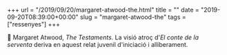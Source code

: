 +++
url = "/2019/09/20/margaret-atwood-the.html"
title = ""
date = "2019-09-20T08:39:00+00:00"
slug = "margaret-atwood-the"
tags = ["ressenyes"]
+++

📖 Margaret Atwood, *The Testaments*. La visió atroç d'*El conte de la serventa* deriva en aquest relat juvenil d'iniciació i alliberament.
